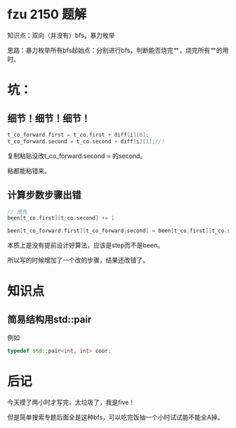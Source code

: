 # fzu 2150 题解

知识点：双向（并没有）bfs，暴力枚举

思路：暴力枚举所有bfs起始点：分别进行bfs，判断能否烧完艹，烧完所有艹的用时。

# 坑：

## 细节！细节！细节！

```cpp
t_co_forward.first = t_co.first + diff[i][0];
t_co_forward.second = t_co.second + diff[i][1];//!

```

复制粘贴没改t_co_forward.second = 的second。

粘都能粘错来。

## 计算步数步骤出错

```cpp
// 原先
been[t_co.first][t_co.second] += 1

been[t_co_forward.first][t_co_forward.second] = been[t_co.first][t_co.second] + 1;//!

```
本质上是没有提前设计好算法，应该是step而不是been。

所以写的时候增加了一个改的步骤，结果还改错了。

# 知识点

## 简易结构用std::pair

例如
```cpp
typedef std::pair<int, int> coor;

```

# 后记

今天摸了两小时才写完，太垃圾了，我是five！

但是简单搜索专题后面全是这种bfs，可以吃完饭抽一个小时试试能不能全A掉。